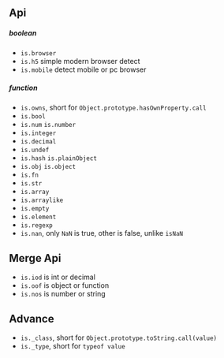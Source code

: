 Api
---

##### boolean

- `is.browser`
- `is.h5` simple modern browser detect
- `is.mobile` detect mobile or pc browser

##### function

- `is.owns`, short for `Object.prototype.hasOwnProperty.call`
- `is.bool`
- `is.num` `is.number`
- `is.integer`
- `is.decimal`
- `is.undef`
- `is.hash` `is.plainObject`
- `is.obj` `is.object`
- `is.fn`
- `is.str`
- `is.array`
- `is.arraylike`
- `is.empty`
- `is.element`
- `is.regexp`
- `is.nan`, only `NaN` is true, other is false, unlike `isNaN`


Merge Api
---

- `is.iod` is int or decimal
- `is.oof` is object or function
- `is.nos` is number or string


Advance
---

- `is._class`, short for `Object.prototype.toString.call(value)`
- `is._type`, short for `typeof value`
